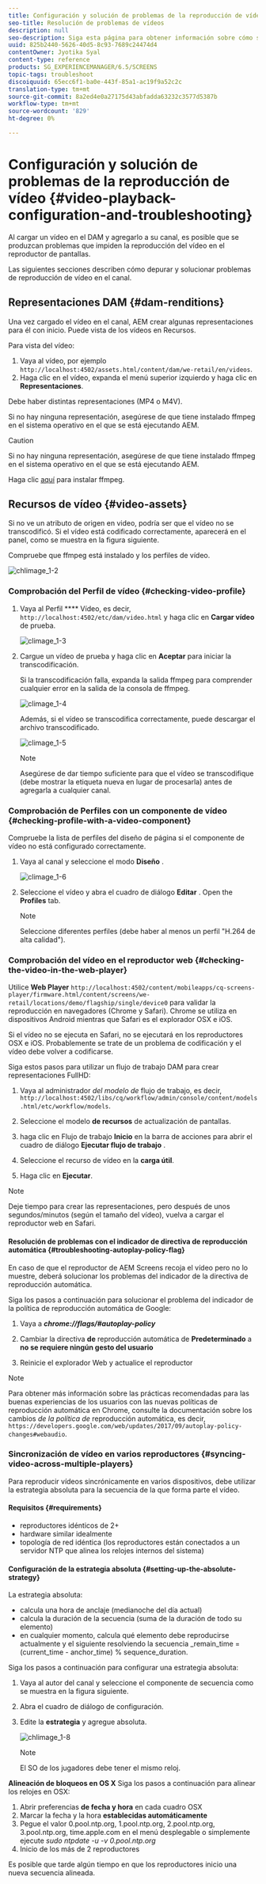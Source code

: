 ```yaml
---
title: Configuración y solución de problemas de la reproducción de vídeo
seo-title: Resolución de problemas de vídeos
description: null
seo-description: Siga esta página para obtener información sobre cómo solucionar problemas de vídeos. Al cargar un vídeo en el DAM y agregarlo a su canal, es posible que se produzcan problemas que el vídeo no se reproduzca en el reproductor de pantallas y en esta sección se describe cómo depurar y solucionar problemas de reproducción de vídeo en el canal.
uuid: 825b2440-5626-40d5-8c93-7689c24474d4
contentOwner: Jyotika Syal
content-type: reference
products: SG_EXPERIENCEMANAGER/6.5/SCREENS
topic-tags: troubleshoot
discoiquuid: 65ecc6f1-ba0e-443f-85a1-ac19f9a52c2c
translation-type: tm+mt
source-git-commit: 8a2ed4e0a27175d43abfadda63232c3577d5387b
workflow-type: tm+mt
source-wordcount: '829'
ht-degree: 0%

---
```



# Configuración y solución de problemas de la reproducción de vídeo {#video-playback-configuration-and-troubleshooting}

Al cargar un vídeo en el DAM y agregarlo a su canal, es posible que se produzcan problemas que impiden la reproducción del vídeo en el reproductor de pantallas.

Las siguientes secciones describen cómo depurar y solucionar problemas de reproducción de vídeo en el canal.

## Representaciones DAM {#dam-renditions}

Una vez cargado el vídeo en el canal, AEM crear algunas representaciones para él con inicio. Puede vista de los vídeos en Recursos.

Para vista del vídeo:

1. Vaya al vídeo, por ejemplo `http://localhost:4502/assets.html/content/dam/we-retail/en/videos`.
1. Haga clic en el vídeo, expanda el menú superior izquierdo y haga clic en **Representaciones**.

Debe haber distintas representaciones (MP4 o M4V).

Si no hay ninguna representación, asegúrese de que tiene instalado ffmpeg en el sistema operativo en el que se está ejecutando AEM.

>[!CAUTION]
>
>Si no hay ninguna representación, asegúrese de que tiene instalado ffmpeg en el sistema operativo en el que se está ejecutando AEM.
>
>Haga clic [aquí](https://www.ffmpeg.org/download.html) para instalar ffmpeg.

## Recursos de vídeo {#video-assets}

Si no ve un atributo de origen en video, podría ser que el vídeo no se transcodificó. Si el vídeo está codificado correctamente, aparecerá en el panel, como se muestra en la figura siguiente.

Compruebe que ffmpeg está instalado y los perfiles de vídeo.

![chlimage_1-2](assets/chlimage_1-2.png)

### Comprobación del Perfil de vídeo {#checking-video-profile}

1. Vaya al Perfil **** Vídeo, es decir, `http://localhost:4502/etc/dam/video.html` y haga clic en **Cargar vídeo** de prueba.

   ![climage_1-3](assets/chlimage_1-3.png)

1. Cargue un vídeo de prueba y haga clic en **Aceptar** para iniciar la transcodificación.

   Si la transcodificación falla, expanda la salida ffmpeg para comprender cualquier error en la salida de la consola de ffmpeg.

   ![climage_1-4](assets/chlimage_1-4.png)

   Además, si el vídeo se transcodifica correctamente, puede descargar el archivo transcodificado.

   ![climage_1-5](assets/chlimage_1-5.png)

   >[!NOTE]
   >
   >Asegúrese de dar tiempo suficiente para que el vídeo se transcodifique (debe mostrar la etiqueta nueva en lugar de procesarla) antes de agregarla a cualquier canal.

### Comprobación de Perfiles con un componente de vídeo {#checking-profile-with-a-video-component}

Compruebe la lista de perfiles del diseño de página si el componente de vídeo no está configurado correctamente.

1. Vaya al canal y seleccione el modo **Diseño** .

   ![climage_1-6](assets/chlimage_1-6.png)

1. Seleccione el vídeo y abra el cuadro de diálogo **Editar** . Open the **Profiles** tab.

   >[!NOTE]
   >Seleccione diferentes perfiles (debe haber al menos un perfil &quot;H.264 de alta calidad&quot;).

### Comprobación del vídeo en el reproductor web {#checking-the-video-in-the-web-player}

Utilice **Web Player** `http://localhost:4502/content/mobileapps/cq-screens-player/firmware.html/content/screens/we-retail/locations/demo/flagship/single/device0` para validar la reproducción en navegadores (Chrome y Safari). Chrome se utiliza en dispositivos Android mientras que Safari es el explorador OSX e iOS.

Si el vídeo no se ejecuta en Safari, no se ejecutará en los reproductores OSX e iOS. Probablemente se trate de un problema de codificación y el vídeo debe volver a codificarse.

Siga estos pasos para utilizar un flujo de trabajo DAM para crear representaciones FullHD:

1. Vaya al administrador *del modelo de* flujo de trabajo, es decir, `http://localhost:4502/libs/cq/workflow/admin/console/content/models.html/etc/workflow/models`.
1. Seleccione el modelo **de recursos** de actualización de pantallas.
1. haga clic en Flujo de trabajo **Inicio** en la barra de acciones para abrir el cuadro de diálogo **Ejecutar flujo de trabajo** .

1. Seleccione el recurso de vídeo en la **carga útil**.
1. Haga clic en **Ejecutar**.

>[!NOTE]
>
>Deje tiempo para crear las representaciones, pero después de unos segundos/minutos (según el tamaño del vídeo), vuelva a cargar el reproductor web en Safari.

#### Resolución de problemas con el indicador de directiva de reproducción automática {#troubleshooting-autoplay-policy-flag}

En caso de que el reproductor de AEM Screens recoja el vídeo pero no lo muestre, deberá solucionar los problemas del indicador de la directiva de reproducción automática.

Siga los pasos a continuación para solucionar el problema del indicador de la política de reproducción automática de Google:

1. Vaya a ***chrome://flags/#autoplay-policy***
1. Cambiar la directiva **de** reproducción automática de **Predeterminado** a **no se requiere ningún gesto del usuario**

1. Reinicie el explorador Web y actualice el reproductor

>[!NOTE]
>
>Para obtener más información sobre las prácticas recomendadas para las buenas experiencias de los usuarios con las nuevas políticas de reproducción automática en Chrome, consulte la documentación sobre los cambios *de la política de* reproducción automática, es decir, `https://developers.google.com/web/updates/2017/09/autoplay-policy-changes#webaudio`.

### Sincronización de vídeo en varios reproductores {#syncing-video-across-multiple-players}

Para reproducir vídeos sincrónicamente en varios dispositivos, debe utilizar la estrategia absoluta para la secuencia de la que forma parte el vídeo.

#### Requisitos {#requirements}

* reproductores idénticos de 2+
* hardware similar idealmente
* topología de red idéntica (los reproductores están conectados a un servidor NTP que alinea los relojes internos del sistema)

#### Configuración de la estrategia absoluta {#setting-up-the-absolute-strategy}

La estrategia absoluta:

* calcula una hora de anclaje (medianoche del día actual)
* calcula la duración de la secuencia (suma de la duración de todo su elemento)
* en cualquier momento, calcula qué elemento debe reproducirse actualmente y el siguiente resolviendo la secuencia _remain_time = (current_time - anchor_time) % sequence_duration.

Siga los pasos a continuación para configurar una estrategia absoluta:

1. Vaya al autor del canal y seleccione el componente de secuencia como se muestra en la figura siguiente.
1. Abra el cuadro de diálogo de configuración.
1. Edite la **estrategia** y agregue absoluta.

   ![chlimage_1-8](assets/chlimage_1-8.png)

   >[!NOTE]
   >El SO de los jugadores debe tener el mismo reloj.

**Alineación de bloqueos en OS X** Siga los pasos a continuación para alinear los relojes en OSX:

1. Abrir preferencias **de fecha y hora** en cada cuadro OSX
1. Marcar la fecha y la hora **establecidas automáticamente**
1. Pegue el valor 0.pool.ntp.org, 1.pool.ntp.org, 2.pool.ntp.org, 3.pool.ntp.org, time.apple.com en el menú desplegable o simplemente ejecute *sudo ntpdate -u -v 0.pool.ntp.org*
1. Inicio de los más de 2 reproductores

Es posible que tarde algún tiempo en que los reproductores inicio una nueva secuencia alineada.

